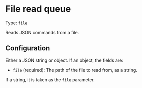 
# File read queue

Type: `file`

Reads JSON commands from a file.

## Configuration

Either a JSON string or object. If an object, the fields are:

* `file` (required): The path of the file to read from, as a string.

If a string, it is taken as the `file` parameter.

